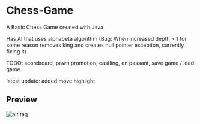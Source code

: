 # Chess-Game
A Basic Chess Game created with Java

Has AI that uses alphabeta algorithm
(Bug: When increased depth > 1 for some reason removes king and creates null pointer exception, currently fixing it)


TODO: 
scoreboard, 
pawn promotion, 
castling, 
en passant,
save game / load game.

latest update:
added move highlight

Preview
-------------
![alt tag](https://raw.githubusercontent.com/SHeston/Chess-Game/master/chess_capture.PNG)
